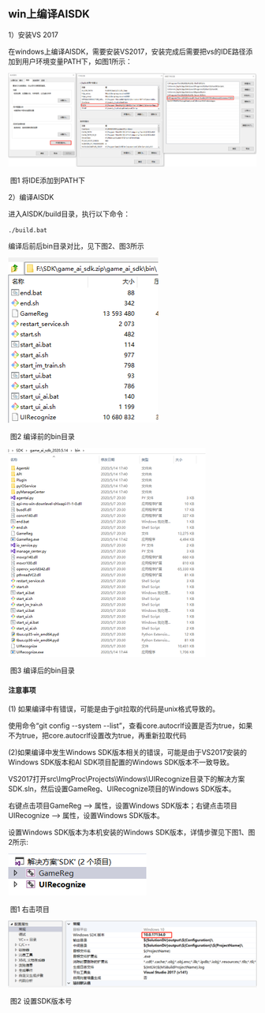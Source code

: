 ## win上编译AISDK

1）安装VS 2017

在windows上编译AISDK，需要安装VS2017，安装完成后需要把vs的IDE路径添加到用户环境变量PATH下，如图1所示：

![](../img/env_var.png)

​                                                                   图1 将IDE添加到PATH下

2）编译AISDK

进入AISDK/build目录，执行以下命令：

`./build.bat`

编译后前后bin目录对比，见下图2、图3所示

![](../img/befor_bin.png)

​                                                                                 图2 编译前的bin目录

![](../img/after_bin.png)

​                                                                             图3 编译后的bin目录

#### **注意事项**

(1) 如果编译中有错误，可能是由于git拉取的代码是unix格式导致的。 

使用命令“git config --system --list”，查看core.autocrlf设置是否为true，如果不为true，把core.autocrlf设置改为true，再重新拉取代码

(2)如果编译中发生Windows SDK版本相关的错误，可能是由于VS2017安装的Windows SDK版本和AI SDK项目配置的Windows SDK版本不一致导致。

VS2017打开src\ImgProc\Projects\Windows\UIRecognize目录下的解决方案SDK.sln，然后设置GameReg、UIRecognize项目的Windows SDK版本。

右键点击项目GameReg --> 属性，设置Windows SDK版本；右键点击项目UIRecognize --> 属性，设置Windows SDK版本。

设置Windows SDK版本为本机安装的Windows SDK版本，详情步骤见下图1、图2所示:



![](../img/open_project_GameReg.png)

​                                                                        图1 右击项目

![](../img/shezhi_banbenhao.png)

​                                                                        图2 设置SDK版本号